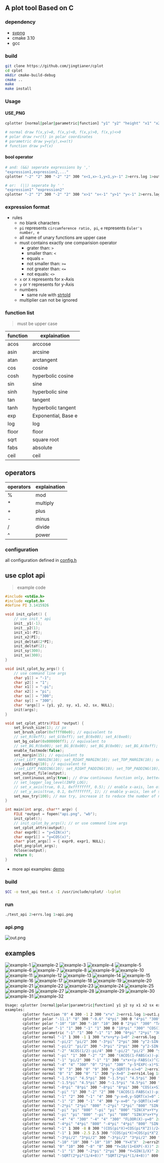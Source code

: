 ## A plot tool Based on C

### dependency
- [svpng](https://github.com/miloyip/svpng)
- cmake 3.10
- gcc

### build
```sh
git clone https://github.com/jingtianer/cplot
cd cplot
mkdir cmake-build-debug
cmake .. 
make
make install
```
### Usage

#### USE_PNG
```sh
cplotter [normal|polar|parametric|function] "y1" "y2" "height" "x1" "x2" "width" "<expressions...>" 2>errs.log 1>out.png

# normal draw f(x,y)=0, f(x,y)<0, f(x,y)>0, f(x,y)<>0
# polar draw r=r(t) in polar coordinates
# parametric draw y=y(y),x=x(t)
# function draw y=f(x)
```

#### bool operator
```sh
# and: (&&) seperate expressions by ','
"expression1,expression2,..."
cplotter "-2" "2" 300 "-2" "2" 300 "x<1,x>-1,y<1,y>-1" 2>errs.log 1>out.png

# or:  (||) seperate by ' '
"expression1" "expression2"
cplotter "-2" "2" 300 "-2" "2" 300 "x>1" "x<-1" "y>1" "y<-1" 2>errs.log 1>out.png
```

### expression format
- rules
  - no blank characters
  - `pi` represents `circumference ratio, pi`, `e` represents `Euler's number, e`
  - all name of unary functions are upper case
  - must contains exactly one comparision operator
    - grater than: `>`
    - smaller than: `<` 
    - equals `=` 
    - not smaller than: `>=` 
    - not greater than: `<=` 
    - not equals: `<>`
  - `x` or `X` represents for x-Axis
  - `y` or `Y` represents for y-Axis
  - numbers
    - same rule with [strtold](https://en.cppreference.com/w/c/string/byte/strtof)
  - multiplier can not be ignored

### function list
> must be upper case

| function | explaination        |
| -------- | ------------------- |
| acos     | arccose             |
| asin     | arcsine             |
| atan     | arctangent          |
| cos      | cosine              |
| cosh     | hyperbolic cosine   |
| sin      | sine                |
| sinh     | hyperbolic sine     |
| tan      | tangent             |
| tanh     | hyperbolic tangent  |
| exp      | Exponential, Base e |
| log      | log                 |
| floor    | floor               |
| sqrt     | square root         |
| fabs     | absolute            |
| ceil     | ceil                |

## operators
| operators | explaination |
| --------- | ------------ |
| %         | mod          |
| *         | multiply     |
| +         | plus         |
| -         | minus        |
| /         | divide       |
| ^         | power        |

### configuration

all configuration defined in [config.h](./src/config.h)

## use cplot api

> example code
```c
#include <stdio.h>
#include <cplot.h>
#define PI 3.1415926

void init_cplot() {
    // use init_* api
    init__y1(-1);
    init__y2(1);
    init_x1(-PI);
    init_x2(PI);
    init_deltaX(2*PI);
    init_deltaY(2);
    init_sy(300);
    init_sx(300);
}

void init_cplot_by_args() {
    // use command line args
    char y1[] = "-1";
    char y2[] = "1";
    char x1[] = "-pi";
    char x2[] = "pi";
    char sx[] = "300";
    char sy[] = "300";
    char *args[] = {y1, y2, sy, x1, x2, sx, NULL};
    init(args);
}

void set_cplot_attrs(FILE *output) {
    set_brush_size(1); // px
    set_brush_color(0xffff00e0); // equivalent to 
    // set_R(0xff); set_G(0xff); set_B(0x00); set_A(0xe0);
    set_bg_color(0x000000ff); // equivalent to 
    // set_BG_R(0x00); set_BG_B(0x00); set_BG_B(0x00); set_BG_A(0xff);
    enable_fastmode(false);
    set_margin(15); // equivalent to 
    //set_LEFT_MARGIN(10); set_RIGHT_MARGIN(10); set_TOP_MARGIN(10); set_END_MARGIN(10);
    set_padding(10); // equivalent to 
    //set_LEFT_PADDING(10); set_RIGHT_PADDING(10); set_TOP_PADDING(10); set_END_PADDING(10);
    set_output_file(output);
    set_continuous_only(true); // draw continuous function only, better performance
    // set_logger_log_level(INFO_LOG);
    // set_x_axis(true, 0.1, 0xffffffff, 0.5); // enable x-axis, len of scale is 0.1, color is 0xffffffff, interval of scale is 0.5
    // set_y_axis(true, 0.1, 0xffffffff, 1); // enable y-axis, len of scale is 0.1, color is 0xffffffff, interval of scale is 1
    set_max_try(100); // max try, increase it to reduce the number of nonsequence posistion， decrease to gain better performance
}

int main(int argc, char** argv) {
    FILE *output = fopen("api.png", "wb");
    init_cplot();
    // init_cplot_by_args(); // or use command line args
    set_cplot_attrs(output);
    char expr0[] = "y=SIN(x)";
    char expr1[] = "y=COS(x)";
    char* plot_args[] = { expr0, expr1, NULL};
    plot_png(plot_args);
    fclose(output);
    return 0;
}
```
- more api examples: [demo](./demo/)

### build
```sh
$CC -o test_api test.c -I /usr/include/cplot/ -lcplot
```

### run
```sh
./test_api 2>errs.log 1>api.png
```

### api.png

![out.png](./examples/api.png)

## examples

![example-1](./examples/eg1.png)
![example-2](./examples/eg2.png)
![example-3](./examples/eg3.png)
![example-4](./examples/eg4.png)
![example-5](./examples/eg5.png)
![example-6](./examples/eg6.png)
![example-7](./examples/eg7.png)
![example-8](./examples/eg8.png)
![example-9](./examples/eg9.png)
![example-10](./examples/eg10.png)
![example-11](./examples/eg11.png)
![example-12](./examples/eg12.png)
![example-13](./examples/eg13.png)
![example-14](./examples/eg14.png)
![example-15](./examples/eg15.png)
![example-16](./examples/eg16.png)
![example-17](./examples/eg17.png)
![example-18](./examples/eg18.png)
![example-19](./examples/eg19.png)
![example-20](./examples/eg20.png)
![example-21](./examples/eg21.png)
![example-22](./examples/eg22.png)
![example-23](./examples/eg23.png)
![example-24](./examples/eg24.png)
![example-25](./examples/eg25.png)
![example-26](./examples/eg26.png)
![example-27](./examples/eg27.png)
![example-28](./examples/eg28.png)
![example-29](./examples/eg29.png)
![example-30](./examples/eg30.png)
![example-31](./examples/eg31.png)
![example-32](./examples/eg32.png)


```sh
Usage: cplotter [normal|polar|parametric|function] y1 y2 sy x1 x2 sx expression
examples:
        cplotter function "0" 4 300 -1 2 300 "x*x" 2>errs1.log 1>out1.png
        cplotter polar "-11.1" "8" 300 "-9.6" "4*pi" 300 0 "4*pi" "300" "t" 2>errs2.log 1>out2.png
        cplotter polar "-10" "10" 300 "-10" "10" 300 0 "2*pi" "300" "TAN(t+pi/4)" 2>errs3.log 1>out3.png
        cplotter polar "-1" "1" 300 "-1" "1" 300 0 "10*pi" "300" "COS(1.8*t)" 2>errs4.log 1>out4.png
        cplotter parametric "-1" "1" 300 "-1" "1" 300 "0*pi" "2*pi" "300" "SIN(t)^3" "COS(t)^3" 2>errs5.log 1>out5.png
        cplotter normal "-1" 1 300 -1 1 300 "x*x+y*y-1=0" 2>errs6.log 1>out6.png
        cplotter normal "-pi/2" "pi/2" 300 "-3*pi" "2*pi" 300 "y^2-SIN(x+y)^2=0" 2>errs7.log 1>out7.png
        cplotter normal "-pi/2" "pi/2" 300 "-3*pi" "2*pi" 300 "y^2-SIN(x)^2=0" 2>errs8.log 1>out8.png
        cplotter normal "-2" "ACOS(1/2)-pi/4" 300 "-pi/2" "pi/2" 300 "y*y+x*x+y-SQRT(y*y+x*x)=0" 2>errs9.log 1>out9.png
        cplotter normal "-pi" "1" 300 "-2" "2" 300 "(ACOS(1-FABS(x))-pi)-y=0" "y-SQRT(1-(FABS(x)-1)^2)=0" 2>errs10.log 1>out10.png
        cplotter normal "-1" "pi/2" 300 "-1" "1" 300 "x*x+(y-FABS(x)^(2/3.0))^2-1=0" 2>errs11.log 1>out11.png
        cplotter normal "-4" "4" "300" "0" "2*pi" "300" "y-5*EXP(-x)*SIN(6*x)=0" 2>errs12.log 1>out12.png
        cplotter normal "0" "3" 300 "0" "9" 300 "y-SQRT(9-x)=0" 2>errs13.log 1>out13.png
        cplotter normal "0" "1" 300 "0" "1" 300 "y-X=0" 2>errs14.log 1>out14.png
        cplotter normal "-1.5*pi" "4.5*pi" 300 "-1.5*pi" "4.5*pi" 300 "SIN(X)+SIN(Y)=0" 2>errs15.log 1>out15.png
        cplotter normal "-1.5*pi" "4.5*pi" 300 "-1.5*pi" "4.5*pi" 300 "SIN(X)*SIN(Y)=0" 2>errs16.log 1>out16.png
        cplotter normal "-8*pi" "8*pi" 300 "-8*pi" "8*pi" 300 "COS(x+SIN(y))-TAN(y)=0" 2>errs17.log 1>out17.png
        cplotter normal "-pi" "1" 300 "-2" "2" 300 "(ACOS(1-FABS(x))-pi)-y<=0,y-SQRT(1-(FABS(x)-1)^2)<=0" 2>errs18.log 1>out18.png
        cplotter normal "-1" "2" 300 "-1" "4" 300 "y-x=0,y-SQRT(x)=0" 2>errs19.log 1>out19.png
        cplotter normal "-1" "2" 300 "-1" "4" 300 "y-x=0" "y-SQRT(x)=0" 2>errs20.log 1>out20.png
        cplotter normal "-2*pi" "2*pi" "800" "-2*pi" "2*pi" "800" "SIN(X*x+Y*y)-SIN(X)-SIN(Y)=0" 2>errs21.log 1>out21.png
        cplotter normal "-pi" "pi" "800" "-pi" "pi" "800" "SIN(X*x+Y*y)-COS(X*Y)=0" 2>errs22.log 1>out22.png
        cplotter normal "-pi" "pi" "800" "-pi" "pi" "800" "SIN(X*x+Y*y)-COS(X-Y)=0" 2>errs23.log 1>out23.png
        cplotter normal "-4" "4" "300" "-4" "4" "300" "FLOOR(X)-y=0" 2>errs24.log 1>out24.png
        cplotter normal "-4*pi" "4*pi" "800" "-4*pi" "4*pi" "800" "SIN(SIN(X*Y))=0" 2>errs25.log 1>out25.png
        cplotter normal "-1" 1 300 -8 8 300 "(COS(pi*X)+COS(pi*X^2))/2=y" 2>errs26.log 1>out26.png
        cplotter normal "-1" 1 300 -2.5 2.5 300 "(COS(pi*X)+COS(pi*X^2)+COS(pi*X^3))/3=y" 2>errs27.log 1>out27.png
        cplotter normal "-3*pi/2" "3*pi/2" 300 "-3*pi/2" "3*pi/2" 300 "SIN(x*x)+SIN(y*y)=1"  2>errs28.log 1>out28.png
        cplotter normal "-10" "10" 300 "-10" "10" 300 "Y=X^X"  2>errs29.log 1>out29.png
        cplotter normal "0" "10" 300 "-8" "8" 300 "Y=10/(1+EXP(-X))" 2>errs30.log 1>out30.png
        cplotter normal "-1" "1" 300 "-2*pi" "2*pi" 300 "Y=SIN(1/X)" 2>errs31.log 1>out31.png
        cplotter normal "-SQRT(2*pi*(1/4+8))" "SQRT(2*pi*(1/4+8))" 800 "-SQRT(2*pi*(1/4+8))" "SQRT(2*pi*(1/4+8))" 800 "SIN(x*x+y*y)=1" 2>errs32.log 1>out32.png
```